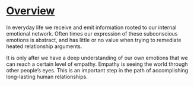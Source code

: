 [Overview](toc.md)
===

In everyday life we receive and emit information rooted to our internal emotional network. Often times our expression of these subconscious emotions is abstract, and has little or no value when trying to remediate heated relationship arguments.

It is only after we have a deep understanding of our own emotions that we can reach a certain level of empathy. Empathy is seeing the world through other people’s eyes. This is an important step in the path of accomplishing long-lasting human relationships.
